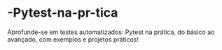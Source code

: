 # -Pytest-na-pr-tica
Aprofunde-se em testes automatizados: Pytest na prática, do básico ao avançado, com exemplos e projetos práticos!
